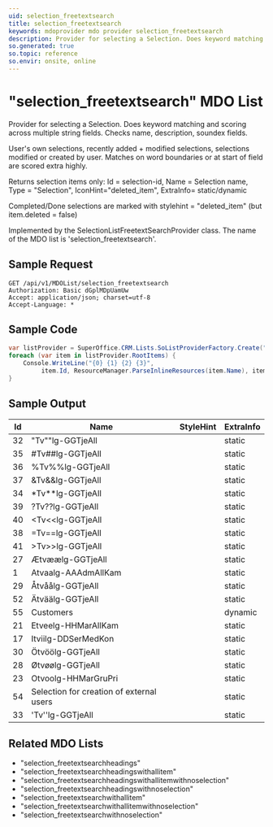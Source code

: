 ```yaml
---
uid: selection_freetextsearch
title: selection_freetextsearch
keywords: mdoprovider mdo provider selection_freetextsearch
description: Provider for selecting a Selection. Does keyword matching and scoring across multiple string fields. Checks name, description, soundex fields.
so.generated: true
so.topic: reference
so.envir: onsite, online
---
```


# "selection_freetextsearch" MDO List
Provider for selecting a Selection.
Does keyword matching and scoring across multiple
string fields. Checks name, description, soundex fields.

User's own selections, recently added + modified selections, selections modified or created by user.
Matches on word boundaries or at start of field are scored extra highly.


Returns selection items only: Id = selection-id, Name = Selection name, Type = "Selection", IconHint="deleted_item", ExtraInfo= static/dynamic


Completed/Done selections are marked with stylehint = "deleted_item" (but item.deleted = false)

Implemented by the <see cref="T:SuperOffice.CRM.Lists.SelectionListFreetextSearchProvider">SelectionListFreetextSearchProvider</see> class.
The name of the MDO list is 'selection_freetextsearch'.




## Sample Request

```http!
GET /api/v1/MDOList/selection_freetextsearch
Authorization: Basic dGplMDpUamUw
Accept: application/json; charset=utf-8
Accept-Language: *

```

## Sample Code
```cs
var listProvider = SuperOffice.CRM.Lists.SoListProviderFactory.Create("selection_freetextsearch", forceFlatList: true);
foreach (var item in listProvider.RootItems) {
    Console.WriteLine("{0} {1} {2} {3}", 
         item.Id, ResourceManager.ParseInlineResources(item.Name), item.StyleHint, item.ExtraInfo);
}
```

## Sample Output

|Id   | Name  |StyleHint|ExtraInfo |
| --- | ----- | ------- | -------- |
|32|"Tv""lg-GGTjeAll||static|
|35|#Tv##lg-GGTjeAll||static|
|36|%Tv%%lg-GGTjeAll||static|
|37|&Tv&&lg-GGTjeAll||static|
|34|*Tv**lg-GGTjeAll||static|
|39|?Tv??lg-GGTjeAll||static|
|40|<Tv<<lg-GGTjeAll||static|
|38|=Tv==lg-GGTjeAll||static|
|41|>Tv>>lg-GGTjeAll||static|
|27|Ætvæælg-GGTjeAll||static|
|1|Atvaalg-AAAdmAllKam||static|
|29|Åtvåålg-GGTjeAll||static|
|52|Ätväälg-GGTjeAll||static|
|55|Customers||dynamic|
|21|Etveelg-HHMarAllKam||static|
|17|Itviilg-DDSerMedKon||static|
|30|Ötvöölg-GGTjeAll||static|
|28|Øtvøølg-GGTjeAll||static|
|23|Otvoolg-HHMarGruPri||static|
|54|Selection for creation of external users||static|
|33|'Tv''lg-GGTjeAll||static|


## Related MDO Lists

* "selection_freetextsearchheadings"
* "selection_freetextsearchheadingswithallitem"
* "selection_freetextsearchheadingswithallitemwithnoselection"
* "selection_freetextsearchheadingswithnoselection"
* "selection_freetextsearchwithallitem"
* "selection_freetextsearchwithallitemwithnoselection"
* "selection_freetextsearchwithnoselection"
